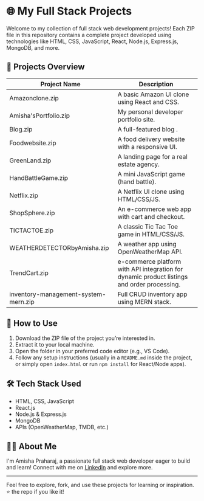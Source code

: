 # 🌐 My Full Stack Projects

Welcome to my collection of full stack web development projects! Each ZIP file in this repository contains a complete project developed using technologies like HTML, CSS, JavaScript, React, Node.js, Express.js, MongoDB, and more.

## 📁 Projects Overview

| Project Name                        | Description                                        |
|------------------------------------|----------------------------------------------------|
| Amazonclone.zip                    | A basic Amazon UI clone using React and CSS.      |
| Amisha'sPortfolio.zip              | My personal developer portfolio site.             |
| Blog.zip                           | A full-featured blog .     |
| Foodwebsite.zip                    | A food delivery website with a responsive UI.     |
| GreenLand.zip                      | A landing page for a real estate agency.          |
| HandBattleGame.zip                 | A mini JavaScript game (hand battle).             |
| Netflix.zip                        | A Netflix UI clone using HTML/CSS/JS.      |
| ShopSphere.zip                     | An e-commerce web app with cart and checkout.     |
| TICTACTOE.zip                      | A classic Tic Tac Toe game in HTML/CSS/JS.        |
| WEATHERDETECTORbyAmisha.zip       | A weather app using OpenWeatherMap API.           |
|  TrendCart.zip                    | e-commerce platform with API integration for dynamic product listings and order processing. |
| inventory-management-system-mern.zip | Full CRUD inventory app using MERN stack.       |

## 🚀 How to Use

1. Download the ZIP file of the project you’re interested in.
2. Extract it to your local machine.
3. Open the folder in your preferred code editor (e.g., VS Code).
4. Follow any setup instructions (usually in a `README.md` inside the project, or simply open `index.html` or run `npm install` for React/Node apps).

## 🛠️ Tech Stack Used

- HTML, CSS, JavaScript
- React.js
- Node.js & Express.js
- MongoDB
- APIs (OpenWeatherMap, TMDB, etc.)

## 🙋‍♀️ About Me

I'm Amisha Praharaj, a passionate full stack web developer eager to build and learn! Connect with me on [LinkedIn]([www.linkedin.com/in/amisha-praharaj-b6765b2ba](http://www.linkedin.com/in/amisha-praharaj-b6765b2ba)) and explore more.

---

Feel free to explore, fork, and use these projects for learning or inspiration. ⭐ the repo if you like it!
